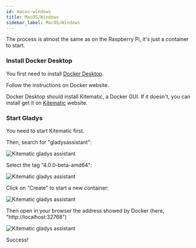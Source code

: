 ```yaml
---
id: macos-windows
title: MacOS/Windows
sidebar_label: MacOS/Windows
---
```


The process is almost the same as on the Raspberry Pi, it's just a container to start.

### Install Docker Desktop

You first need to install [Docker Desktop](https://www.docker.com/products/docker-desktop).

Follow the instructions on Docker website.

Docker Desktop should install Kitematic, a Docker GUI. If it doesn't, you can install get it on [Kitematic](https://kitematic.com/) website.

### Start Gladys

You need to start Kitematic first.

Then, search for "gladysassistant":

<img src="/en/img/docs/installation/docker-desktop/kitematic-gladysassistant.png" alt="Kitematic gladys assistant" class="img-responsive" />

Select the tag "4.0.0-beta-amd64":

<img src="/en/img/docs/installation/docker-desktop/kitematic-select-tag.png" alt="Kitematic gladys assistant" class="img-responsive" />

Click on "Create" to start a new container:

<img src="/en/img/docs/installation/docker-desktop/kitematic-start-gladys.png" alt="Kitematic gladys assistant" class="img-responsive" />

Then open in your browser the address showed by Docker (here, "http://localhost:32768")

<img src="/en/img/docs/installation/docker-desktop/kitematic-success.png" alt="Kitematic gladys assistant" class="img-responsive" />

Success!
